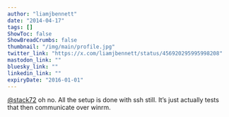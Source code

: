 ```yaml
---
author: "liamjbennett"
date: "2014-04-17"
tags: []
ShowToc: false
ShowBreadCrumbs: false
thumbnail: "/img/main/profile.jpg"
twitter_link: "https://x.com/liamjbennett/status/456920295995998208"
mastodon_link: ""
bluesky_link: ""
linkedin_link: ""
expiryDate: "2016-01-01"
---
```


[@stack72](https://x.com/stack72) oh no. All the setup is done with ssh still. It’s just actually tests that then communicate over winrm.

